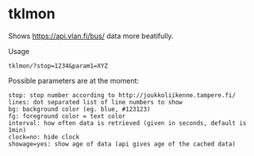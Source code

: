 # tklmon

Shows https://api.vlan.fi/bus/ data more beatifully.

Usage

	tklmon/?stop=1234&param1=XYZ

Possible parameters are at the moment:

	stop: stop number according to http://joukkoliikenne.tampere.fi/
	lines: dot separated list of line numbers to show
	bg: background color (eg. blue, #123123)
	fg: foreground color = text color
	interval: how often data is retrieved (given in seconds, default is 1min)
	clock=no: hide clock
	showage=yes: show age of data (api gives age of the cached data)
